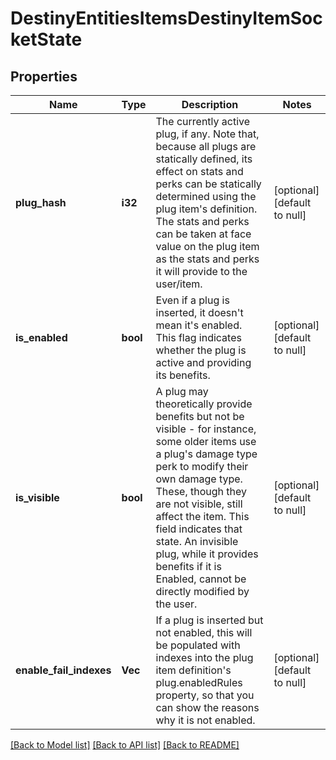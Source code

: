 # DestinyEntitiesItemsDestinyItemSocketState

## Properties
Name | Type | Description | Notes
------------ | ------------- | ------------- | -------------
**plug_hash** | **i32** | The currently active plug, if any.  Note that, because all plugs are statically defined, its effect on stats and perks can be statically determined using the plug item&#39;s definition. The stats and perks can be taken at face value on the plug item as the stats and perks it will provide to the user/item. | [optional] [default to null]
**is_enabled** | **bool** | Even if a plug is inserted, it doesn&#39;t mean it&#39;s enabled.  This flag indicates whether the plug is active and providing its benefits. | [optional] [default to null]
**is_visible** | **bool** | A plug may theoretically provide benefits but not be visible - for instance, some older items use a plug&#39;s damage type perk to modify their own damage type. These, though they are not visible, still affect the item. This field indicates that state.  An invisible plug, while it provides benefits if it is Enabled, cannot be directly modified by the user. | [optional] [default to null]
**enable_fail_indexes** | **Vec<i32>** | If a plug is inserted but not enabled, this will be populated with indexes into the plug item definition&#39;s plug.enabledRules property, so that you can show the reasons why it is not enabled. | [optional] [default to null]

[[Back to Model list]](../README.md#documentation-for-models) [[Back to API list]](../README.md#documentation-for-api-endpoints) [[Back to README]](../README.md)


